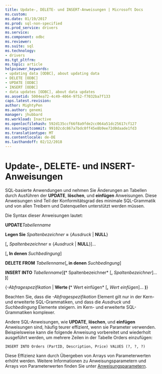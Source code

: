 ```yaml
---
title: Update-, DELETE- und INSERT-Anweisungen | Microsoft Docs
ms.custom: 
ms.date: 01/19/2017
ms.prod: sql-non-specified
ms.prod_service: drivers
ms.service: 
ms.component: odbc
ms.reviewer: 
ms.suite: sql
ms.technology:
- drivers
ms.tgt_pltfrm: 
ms.topic: article
helpviewer_keywords:
- updating data [ODBC], about updating data
- DELETE [ODBC]
- UPDATE [ODBC]
- INSERT [ODBC]
- data updates [ODBC], about data updates
ms.assetid: 5004ea72-4c49-4064-9752-f7032ba7f133
caps.latest.revision: 
author: MightyPen
ms.author: genemi
manager: jhubbard
ms.workload: Inactive
ms.openlocfilehash: 592d135ccf66f8a9fde2cc064a51dc25617cf127
ms.sourcegitcommit: 99102cdc867a7bdc0ff45e8b9ee72d0daade1fd3
ms.translationtype: MT
ms.contentlocale: de-DE
ms.lasthandoff: 02/12/2018
---
```

# <a name="update-delete-and-insert-statements"></a>Update-, DELETE- und INSERT-Anweisungen
SQL-basierte Anwendungen und nehmen Sie Änderungen an Tabellen durch Ausführen der **UPDATE**, **löschen**, und **einfügen** Anweisungen. Diese Anweisungen sind Teil der Konformitätsgrad des minimale SQL-Grammatik und von allen Treibern und Datenquellen unterstützt werden müssen.  
  
 Die Syntax dieser Anweisungen lautet:  
  
 **UPDATE***Tabellenname*   
  
 **Legen Sie** *Spaltenbezeichner*  **=**  {*Ausdruck* &#124; **NULL**}  
  
 [**,** *Spaltenbezeichner*  **=**  {*Ausdruck* &#124; **NULL**}]...  
  
 [**, In denen** *Suchbedingung*]  
  
 **DELETE FROM** *Tabellenname*[**, in denen** *Suchbedingung*]  
  
 **INSERT INTO** *Tabellenname*[**(*** Spaltenbezeichner* [**,** *Spaltenbezeichner*]... **)**]  
  
 {*-Abfragespezifikation* &#124;  **Werte (*** Wert einfügen* [**,** *Wert einfügen*]... **)**}  
  
 Beachten Sie, dass die *-Abfragespezifikation* Element gilt nur in der Kern- und erweiterte SQL-Grammatiken, und dass die *Ausdruck* und *Suchbedingung* Elemente steigern. im Kern- und erweiterte SQL-Grammatiken komplexer.  
  
 Andere SQL-Anweisungen, wie **UPDATE**, **löschen**, und **einfügen** Anweisungen sind, häufig teurer effizient, wenn sie Parameter verwenden. Beispielsweise kann die folgende Anweisung vorbereitet und wiederholt ausgeführt werden, um mehrere Zeilen in der Tabelle Orders einzufügen:  
  
```  
INSERT INTO Orders (PartID, Description, Price) VALUES (?, ?, ?)  
```  
  
 Diese Effizienz kann durch Übergeben von Arrays von Parameterwerten erhöht werden. Weitere Informationen zu Anweisungsparametern und Arrays von Parameterwerten finden Sie unter [Anweisungsparametern](../../../odbc/reference/develop-app/statement-parameters.md).
